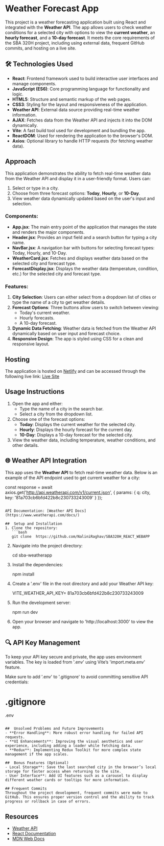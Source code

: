 
# Weather Forecast App

This project is a weather forecasting application built using React and integrated with the **Weather API**. The app allows users to check weather conditions for a selected city with options to view the **current weather**, an **hourly forecast**, and a **10-day forecast**. It meets the core requirements of the SBA 320H project, including using external data, frequent GitHub commits, and hosting on a live site.

## 🛠️ Technologies Used
- **React**: Frontend framework used to build interactive user interfaces and manage components.
- **JavaScript (ES6)**: Core programming language for functionality and logic.
- **HTML5**: Structure and semantic markup of the web pages.
- **CSS3**: Styling for the layout and responsiveness of the application.
- **Weather API**: External data source providing real-time weather information. 
- **AJAX**: Fetches data from the Weather API and injects it into the DOM dynamically.
- **Vite**: A fast build tool used for development and bundling the app.
- **ReactDOM**: Used for rendering the application to the browser's DOM.
- **Axios**: Optional library to handle HTTP requests (for fetching weather data).

## Approach
This application demonstrates the ability to fetch real-time weather data from the Weather API and display it in a user-friendly format. Users can:
1. Select or type in a city.
2. Choose from three forecast options: **Today**, **Hourly**, or **10-Day**.
3. View weather data dynamically updated based on the user's input and selection.

### Components:
- **App.jsx**: The main entry point of the application that manages the state and renders the major components.
- **Header.jsx**: Provides an input field and a search button for typing a city name.
- **NavBar.jsx**: A navigation bar with buttons for selecting forecast types: Today, Hourly, and 10-Day.
- **WeatherCard.jsx**: Fetches and displays weather data based on the selected city and forecast type.
- **ForecastDisplay.jsx**: Displays the weather data (temperature, condition, etc.) for the selected city and forecast type.

### Features:
1. **City Selection**: Users can either select from a dropdown list of cities or type the name of a city to get weather details.
2. **Forecast Options**: Three buttons allow users to switch between viewing:
   - Today's current weather.
   - Hourly forecasts.
   - A 10-day forecast.
3. **Dynamic Data Fetching**: Weather data is fetched from the Weather API dynamically based on user input and forecast choice.
4. **Responsive Design**: The app is styled using CSS for a clean and responsive layout.

##  Hosting
The application is hosted on [Netlify](https://www.netlify.com/) and can be accessed through the following live link:
[Live Site](https://your-app-name.netlify.app)

## Usage Instructions
1. Open the app and either:
   - Type the name of a city in the search bar.
   - Select a city from the dropdown list.
2. Choose one of the forecast options:
   - **Today**: Displays the current weather for the selected city.
   - **Hourly**: Displays the hourly forecast for the current day.
   - **10-Day**: Displays a 10-day forecast for the selected city.
3. View the weather data, including temperature, weather conditions, and other details.

## 🌐 Weather API Integration
This app uses the **Weather API** to fetch real-time weather data. Below is an example of the API endpoint used to get current weather for a city:


const response = await axios.get('http://api.weatherapi.com/v1/current.json', {
  params: { q: city, key: '81a703cb6bfd422b8c230733243009' }
});
```

API Documentation: [Weather API Docs](https://www.weatherapi.com/docs/)

##  Setup and Installation
1. Clone the repository:
   ```bash
   git clone  https://github.com/NaliniRaghav/SBA320H_REACT_WEBAPP
   ```
2. Navigate into the project directory:
 
   cd sba-weatherapp
    
3. Install the dependencies:
  
   npm install
   
4. Create a '.env' file in the root directory and add your Weather API key:
  
   VITE_WEATHER_API_KEY= 81a703cb6bfd422b8c230733243009

5. Run the development server:
    
   npm run dev
 
6. Open your browser and navigate to 'http://localhost:3000' to view the app.

## 🔍 API Key Management
To keep your API key secure and private, the app uses environment variables. The key is loaded from '.env' using Vite’s 'import.meta.env' feature.

Make sure to add '.env' to '.gitignore' to avoid committing sensitive API credentials:
 
# .gitignore
.env
```

##  Unsolved Problems and Future Improvements
- **Error Handling**: More robust error handling for failed API requests.
- **UI Enhancements**: Improving the visual aesthetics and user experience, including adding a loader while fetching data.
- **Redux**: Implementing Redux Toolkit for more complex state management if the app scales.

##  Bonus Features (Optional)
- Local Storage**: Save the last searched city in the browser’s local storage for faster access when returning to the site.
- User Interface**: Add UI features such as a carousel to display different weather cards or tooltips for more information.

## Frequent Commits
Throughout the project development, frequent commits were made to GitHub. This ensures proper version control and the ability to track progress or rollback in case of errors.

```

## Resources
- [Weather API](https://www.weatherapi.com/)
- [React Documentation](https://reactjs.org/)
- [MDN Web Docs](https://developer.mozilla.org/en-US/)
